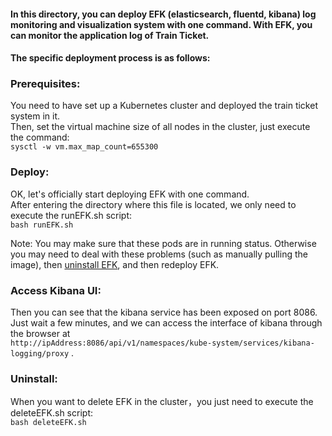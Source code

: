#### In this directory, you can deploy EFK (elasticsearch, fluentd, kibana) log monitoring and visualization system with one command. With EFK, you can monitor the application log of Train Ticket.    

#### The specific deployment process is as follows:

### Prerequisites:

You need to have set up a Kubernetes cluster and deployed the train ticket system in it.    
Then, set the virtual machine size of all nodes in the cluster, just execute the command:     
`sysctl -w vm.max_map_count=655300`

### Deploy:

OK, let's officially start deploying EFK with one command.   
After entering the directory where this file is located, we only need to execute the runEFK.sh script:   
`bash runEFK.sh`  

Note: You may make sure that these pods are in running status. Otherwise you may need to deal with these problems (such as manually pulling the image), then [uninstall EFK](https://github.com/FudanSELab/train-ticket/tree/master/deployment/efk-deployment#uninstall), and then redeploy EFK.

### Access Kibana UI:

Then you can see that the kibana service has been exposed on port 8086. Just wait a few minutes, and we can access the interface of kibana through the browser at   
`http://ipAddress:8086/api/v1/namespaces/kube-system/services/kibana-logging/proxy` .

### Uninstall:

When you want to delete EFK in the cluster，you just need to execute the deleteEFK.sh script:  
`bash deleteEFK.sh`

